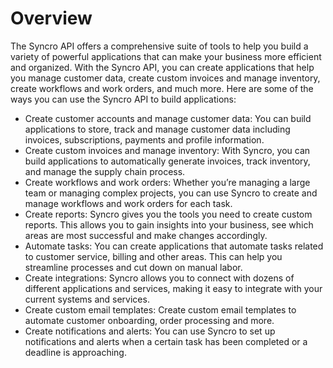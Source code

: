 # Overview

The Syncro API offers a comprehensive suite of tools to help you build a
variety of powerful applications that can make your business more efficient and
organized. With the Syncro API, you can create applications that help you
manage customer data, create custom invoices and manage inventory, create
workflows and work orders, and much more. Here are some of the ways you can use
the Syncro API to build applications:

- Create customer accounts and manage customer data: You can build applications
  to store, track and manage customer data including invoices, subscriptions,
  payments and profile information.
- Create custom invoices and manage inventory: With Syncro, you can build
  applications to automatically generate invoices, track inventory, and manage
  the supply chain process.
- Create workflows and work orders: Whether you’re managing a large team or
  managing complex projects, you can use Syncro to create and manage workflows
  and work orders for each task.
- Create reports: Syncro gives you the tools you need to create custom reports.
  This allows you to gain insights into your business, see which areas are most
  successful and make changes accordingly.
- Automate tasks: You can create applications that automate tasks related to
  customer service, billing and other areas. This can help you streamline
  processes and cut down on manual labor.
- Create integrations: Syncro allows you to connect with dozens of different
  applications and services, making it easy to integrate with your current
  systems and services.
- Create custom email templates: Create custom email templates to automate
  customer onboarding, order processing and more.
- Create notifications and alerts: You can use Syncro to set up notifications
  and alerts when a certain task has been completed or a deadline is
  approaching.
